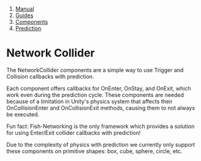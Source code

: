 1.  [Manual](/docs/manual)
3.  [Guides](/docs/manual/guides)
5.  [Components](/docs/manual/guides/components)
7.  [Prediction](/docs/manual/guides/components/prediction)

# Network Collider

The NetworkCollider components are a simple way to use Trigger and Collision callbacks with prediction.

Each component offers callbacks for OnEnter, OnStay, and OnExit, which work even during the prediction cycle. These components are needed because of a limitation in Unity's physics system that affects their OnCollisionEnter and OnCollisionExit methods, causing them to not always be executed.

Fun fact: Fish-Networking is the only framework which provides a solution for using Enter/Exit collider callbacks with prediction!

Due to the complexity of physics with prediction we currently only support these components on primitive shapes: box, cube, sphere, circle, etc.